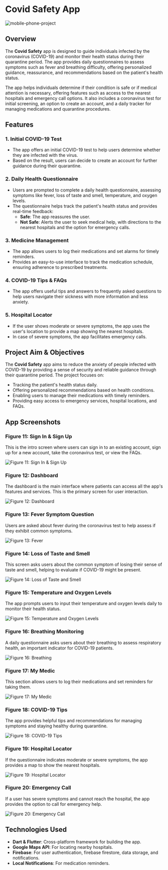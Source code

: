 # Covid Safety App
![mobile-phone-project](https://github.com/user-attachments/assets/769af974-9884-47d0-8054-bef68d9bdf75)

## Overview
The **Covid Safety** app is designed to guide individuals infected by the coronavirus (COVID-19) and monitor their health status during their quarantine period. The app provides daily questionnaires to assess symptoms such as fever and breathing difficulty, offering personalized guidance, reassurance, and recommendations based on the patient's health status.

The app helps individuals determine if their condition is safe or if medical attention is necessary, offering features such as access to the nearest hospitals and emergency call options. It also includes a coronavirus test for initial screening, an option to create an account, and a daily tracker for managing medications and quarantine procedures.

## Features
### 1. **Initial COVID-19 Test**
- The app offers an initial COVID-19 test to help users determine whether they are infected with the virus.
- Based on the result, users can decide to create an account for further guidance during their quarantine.

### 2. **Daily Health Questionnaire**
- Users are prompted to complete a daily health questionnaire, assessing symptoms like fever, loss of taste and smell, temperature, and oxygen levels.
- The questionnaire helps track the patient's health status and provides real-time feedback:
  - **Safe**: The app reassures the user.
  - **Not Safe**: Alerts the user to seek medical help, with directions to the nearest hospitals and the option for emergency calls.

### 3. **Medicine Management**
- The app allows users to log their medications and set alarms for timely reminders.
- Provides an easy-to-use interface to track the medication schedule, ensuring adherence to prescribed treatments.

### 4. **COVID-19 Tips & FAQs**
- The app offers useful tips and answers to frequently asked questions to help users navigate their sickness with more information and less anxiety.

### 5. **Hospital Locator**
- If the user shows moderate or severe symptoms, the app uses the user's location to provide a map showing the nearest hospitals.
- In case of severe symptoms, the app facilitates emergency calls.

## Project Aim & Objectives
The **Covid Safety** app aims to reduce the anxiety of people infected with COVID-19 by providing a sense of security and reliable guidance through their quarantine period. The project focuses on:
- Tracking the patient's health status daily.
- Offering personalized recommendations based on health conditions.
- Enabling users to manage their medications with timely reminders.
- Providing easy access to emergency services, hospital locations, and FAQs.

## App Screenshots

### Figure 11: **Sign In & Sign Up**
This is the intro screen where users can sign in to an existing account, sign up for a new account, take the coronavirus test, or view the FAQs.

![Figure 11: Sign In & Sign Up](https://github.com/user-attachments/assets/1655c7c6-9596-4f61-8113-600acd9c1d4f)

### Figure 12: **Dashboard**
The dashboard is the main interface where patients can access all the app's features and services. This is the primary screen for user interaction.

![Figure 12: Dashboard](https://github.com/user-attachments/assets/84bf97b6-ce8d-47d3-9b02-d3aff703a56a)

### Figure 13: **Fever Symptom Question**
Users are asked about fever during the coronavirus test to help assess if they exhibit common symptoms.

![Figure 13: Fever](https://github.com/user-attachments/assets/c2956f81-0aec-4971-91f9-5f1a17527de9)

### Figure 14: **Loss of Taste and Smell**
This screen asks users about the common symptom of losing their sense of taste and smell, helping to evaluate if COVID-19 might be present.

![Figure 14: Loss of Taste and Smell](https://github.com/user-attachments/assets/d8e4c6d2-ab5d-4647-bc61-f2b21b078066)

### Figure 15: **Temperature and Oxygen Levels**
The app prompts users to input their temperature and oxygen levels daily to monitor their health status.

![Figure 15: Temperature and Oxygen Levels](https://github.com/user-attachments/assets/dd8a6d03-8d10-47eb-b0c8-5437dee0a030)


### Figure 16: **Breathing Monitoring**
A daily questionnaire asks users about their breathing to assess respiratory health, an important indicator for COVID-19 patients.

![Figure 16: Breathing](https://github.com/user-attachments/assets/2372040a-21f5-4c9f-9ae7-7f00f15c279f)


### Figure 17: **My Medic**
This section allows users to log their medications and set reminders for taking them.

![Figure 17: My Medic](https://github.com/user-attachments/assets/e9e4afe1-0ab0-46bf-8378-0f98971696ba)


### Figure 18: **COVID-19 Tips**
The app provides helpful tips and recommendations for managing symptoms and staying healthy during quarantine.

![Figure 18: COVID-19 Tips](https://github.com/user-attachments/assets/17eeb385-11f6-487e-8683-f266e64c5d55)

### Figure 19: **Hospital Locator**
If the questionnaire indicates moderate or severe symptoms, the app provides a map to show the nearest hospitals.

![Figure 19: Hospital Locator](https://github.com/user-attachments/assets/da64144c-4e6e-405b-91b4-cb752c9a2b35)


### Figure 20: **Emergency Call**
If a user has severe symptoms and cannot reach the hospital, the app provides the option to call for emergency help.

![Figure 20: Emergency Call](https://github.com/user-attachments/assets/9f08c6fe-1c86-4592-b65c-9306ed2561e8)


## Technologies Used
- **Dart & Flutter**: Cross-platform framework for building the app.
- **Google Maps API**: For locating nearby hospitals.
- **Firebase**: For user authentication, firebase firestore, data storage, and notifications.
- **Local Notifications**: For medication reminders.


